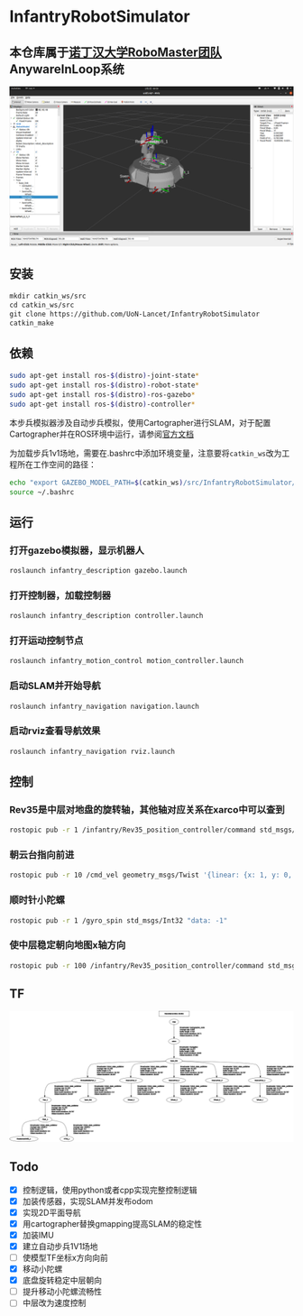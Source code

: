 # InfantryRobotSimulator

## 本仓库属于[诺丁汉大学RoboMaster团队](https://github.com/UoN-Lancet)AnywareInLoop系统

![avatar](./doc/1.png)
## 安装
```
mkdir catkin_ws/src
cd catkin_ws/src
git clone https://github.com/UoN-Lancet/InfantryRobotSimulator
catkin_make
```

## 依赖
```bash
sudo apt-get install ros-$(distro)-joint-state* 
sudo apt-get install ros-$(distro)-robot-state* 
sudo apt-get install ros-$(distro)-ros-gazebo*
sudo apt-get install ros-$(distro)-controller*
```

本步兵模拟器涉及自动步兵模拟，使用Cartographer进行SLAM，对于配置Cartographer并在ROS环境中运行，请参阅[官方文档](https://google-cartographer-ros.readthedocs.io/en/latest/compilation.html)

为加载步兵1v1场地，需要在.bashrc中添加环境变量，注意要将`catkin_ws`改为工程所在工作空间的路径：
```bash
echo "export GAZEBO_MODEL_PATH=$(catkin_ws)/src/InfantryRobotSimulator/infantry_description/world" >> ~/.bashrc
source ~/.bashrc
```

## 运行

### 打开gazebo模拟器，显示机器人

```bash
roslaunch infantry_description gazebo.launch
```

### 打开控制器，加载控制器

```bash
roslaunch infantry_description controller.launch
```

### 打开运动控制节点

```bash
roslaunch infantry_motion_control motion_controller.launch
```

### 启动SLAM并开始导航

```bash
roslaunch infantry_navigation navigation.launch
```

### 启动rviz查看导航效果

```bash
roslaunch infantry_navigation rviz.launch
```

## 控制

### Rev35是中层对地盘的旋转轴，其他轴对应关系在xarco中可以查到

```bash
rostopic pub -r 1 /infantry/Rev35_position_controller/command std_msgs/Float64 "data: 3.1416"
```

### 朝云台指向前进

```bash
rostopic pub -r 10 /cmd_vel geometry_msgs/Twist '{linear: {x: 1, y: 0, z: 0}, angular: {x: 0, y: 0, z: 0}}'
```

### 顺时针小陀螺

```bash
rostopic pub -r 1 /gyro_spin std_msgs/Int32 "data: -1"
```

### 使中层稳定朝向地图x轴方向

```bash
rostopic pub -r 100 /infantry/Rev35_position_controller/command std_msgs/Float64 "data: 0"
```

## TF

![](doc/frames.png)

## Todo

- [x] 控制逻辑，使用python或者cpp实现完整控制逻辑
- [x] 加装传感器，实现SLAM并发布odom
- [x] 实现2D平面导航
- [x] 用cartographer替换gmapping提高SLAM的稳定性
- [x] 加装IMU
- [x] 建立自动步兵1V1场地
- [ ] 使模型TF坐标x方向向前
- [x] 移动小陀螺
- [x] 底盘旋转稳定中层朝向
- [ ] 提升移动小陀螺流畅性
- [ ] 中层改为速度控制